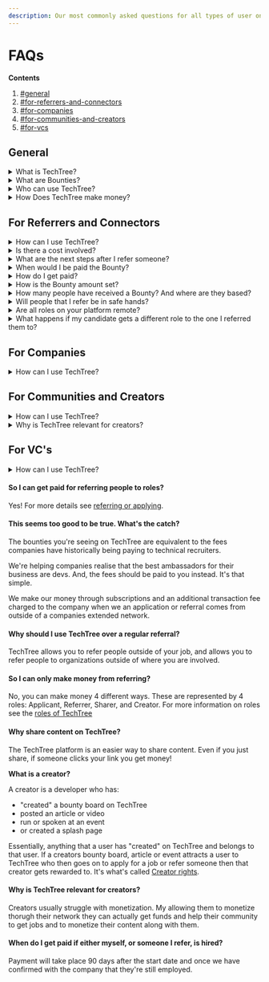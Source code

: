 ```yaml
---
description: Our most commonly asked questions for all types of user on TechTree!
---
```


# FAQs

**Contents**

1. [#general](faqs.md#general "mention")
2. [#for-referrers-and-connectors](faqs.md#for-referrers-and-connectors "mention")
3. [#for-companies](faqs.md#for-companies "mention")
4. [#for-communities-and-creators](faqs.md#for-communities-and-creators "mention")
5. [#for-vcs](faqs.md#for-vcs "mention")

## General

<details>

<summary>What is TechTree?</summary>

TechTree is the first socio-economic network for devs & their teams. A platform where people in the tech space can unlock the value of their networks, knowledge and data through hiring Bounties.

</details>

<details>

<summary>What are Bounties?</summary>

Bounties are requests for help with a reward. **For example**, if a new startup needs help hiring their next CTO, then they can publish the role on TechTree and attach a Bounty to it. The Bounty is a reward to the community for helping find the right person for the role.

</details>

<details>

<summary>Who can use TechTree?</summary>

We see TechTree being perfect for lots of different user types. Here are a few examples:

* **Companies** - Tap into trusted networks and incentivise them to help you find your next team member.
* **Developers** - Find your next career move at top VC-backed companies or refer a friend and claim the Bounty if they’re hired!
* **Referrers and Connectors** - Do you have a network of people looking for a new job? Quickly and easily refer them roles on TechTree and be rewarded if they’re hired!
* **Communities and Creators** - You’ve spent a long time building a network of people that trust you and enjoy your content. Give more value to your audience by sharing exciting new jobs and be rewarded by if any of them get hired!
* **VC’s** - The #1 challenge of VC backed companies is attracting top talent. TechTree can help you access talent from your network and 100s of diverse tech communities to share with your entire portfolio at once.

</details>

<details>

<summary>How Does TechTree make money?</summary>

Clients of TechTree (companies that post Bounties) pay subscription fee for sharing their open roles on the platform. We also charge 15% to the hiring company on top of the Bounty if a hire is made through a referral on TechTree.

</details>

## For Referrers and Connectors

<details>

<summary>How can I use TechTree?</summary>

Do you have a network of people looking for new jobs? You can use TechTree by searching for roles that you think best match their skills and experience and use the ‘Refer’ feature to quickly and easily connect them to the roles. If the person that you referred completes their application and get’s hired, you claim the Bounty!

</details>

<details>

<summary>Is there a cost involved?</summary>

No, there is no cost to using TechTree as a referrer. We aim to find ways to help you be rewarded and earn more!

</details>

<details>

<summary>What are the next steps after I refer someone?</summary>

After using TechTree to make a referral, your referred person will receive and email letting them know that you have referred them. This email also invites them to create a TechTree account and complete their application. Once the candidate completes their application we will contact you via email and keep you update on their progress. You’ll soon be able to see the status of your candidates directly on the TechTree platform.

</details>

<details>

<summary>When would I be paid the Bounty?</summary>

Bounties are paid to referrers 90 days after the successful candidate started their new job. This is the typical probation period for companies hiring on TechTree, however it’s sometimes shorter than 90 days and so the Bounty may be paid out earlier!

</details>

<details>

<summary>How do I get paid?</summary>

When the hire is made, we’ll let you know. You can then invoice us and we will pay you the Bounty after 90 days.

</details>

<details>

<summary>How is the Bounty amount set?</summary>

Bounty amounts are set by the companies hiring on TechTree. They are often lower than their traditional recruitment success fees as TechTree helps do the work when matching candidates. For referrers:

* TechTree opens up the number of companies you can refer your network to.
* You do not have to work with the companies directly and so there is no time managing the referrals you make.
* You can focus on spending time listening to candidate needs and simply matching them with roles that could be of interest rather than pitching particular offers from a client.
* For referrers that are part of agencies, TechTree is often a chance to earn more than their typical placement commission.

</details>

<details>

<summary>How many people have received a Bounty? And where are they based?</summary>

Over $400k worth of bounties has been paid out so far! This has been a mix of Developers, Communities, Creators and Connectors from all over the world.

</details>

<details>

<summary>Will people that I refer be in safe hands?</summary>

We have our own talent team to be on hand for candidates that are referred. Candidates referred by you will be screened by our team and recommended to the company.

</details>

<details>

<summary>Are all roles on your platform remote?</summary>

A lot of our roles are remote but not all. They are tagged with remote/hybrid to let you know.

</details>

<details>

<summary>What happens if my candidate gets a different role to the one I referred them to?</summary>

You will always get the full bounty from all the roles to which you referred someone directly.

On top of that if you bring a new user to our platform you will receive 10% of the bounty from all the bounties he or she will get on TechTree (ever) even if it’s completely without your involvement. You can think about it as a royalty type of payment.

</details>

## For Companies

<details>

<summary>How can I use TechTree?</summary>

Are you looking to hire your next tech team members? You can use TechTree to tap into trusted networks and incentivise them to help you find your next hire. By adding a Bounty to roles that you share on TechTree, you allow developers, creators, communities and connectors in the TechTree network to refer their friends to your position. We'll help screen candidates and share them with you. If you hire a referred candidate you'll pay out the Bounty, plus a small fee to TechTree.

[**Check out pricing detail here**](for-companies/pricing.md).

</details>

## For Communities and Creators

<details>

<summary>How can I use TechTree?</summary>

You’ve spent a long time building a network of people that trust you and enjoy your content. You can use TechTree to give more value to your audience by sharing exciting new jobs via **Bounty Boards** or by sharing individual roles and be rewarded by if any of them get hired!

</details>

<details>

<summary>Why is TechTree relevant for creators?</summary>

Lots of content Creators struggle with monetising their activity. By helping them earn through supporting their network with careers, TechTree helps Creators not only add more value to their audience but also receive extra funds to help them continue creating cool content! In short, by helping your network, your network will help you!

</details>

## For VC's

<details>

<summary>How can I use TechTree?</summary>

The #1 challenge of VC backed companies is attracting top talent. TechTree can help you access talent from your network and 100s of diverse tech communities to share with your entire portfolio at once.

We've created [**VC Talent Branches**](vc-talent-branches/) to help you get going!

</details>

#### So I can get paid for referring people to roles?

Yes! For more details see [referring or applying](for-referrers-applicants/referring-or-applying.md).

#### **This seems too good to be true. What's the catch?**

The bounties you're seeing on TechTree are equivalent to the fees companies have historically being paying to technical recruiters.&#x20;

We're helping companies realise that the best ambassadors for their business are devs. And, the fees should be paid to you instead. It's that simple.

We make our money through subscriptions and an additional transaction fee charged to the company when we an application or referral comes from outside of a companies extended network.

#### Why should I use TechTree over a regular referral?

&#x20;TechTree allows you to refer people outside of your job, and allows you to refer people to organizations outside of where you are involved.

#### So I can only make money from referring?

No, you can make money 4 different ways. These are represented by 4 roles: Applicant, Referrer, Sharer, and Creator. For more information on roles see the [roles of TechTree](roles-at-techtree/)

#### Why share content on TechTree?

The TechTree platform is an easier way to share content. Even if you just share, if someone clicks your link you get money!

**What is a creator?**

A creator is a developer who has:

* "created" a bounty board on TechTree
* posted an article or video
* run or spoken at an event
* or created a splash page

Essentially, anything that a user has "created" on TechTree and belongs to that user. If a creators bounty board, article or event attracts a user to TechTree who then goes on to apply for a job or refer someone then that creator gets rewarded to. It's what's called [Creator rights](roles-at-techtree/creator-rights.md).

#### Why is TechTree relevant for creators?

Creators usually struggle with monetization. My allowing them to monetize thorugh their network they can actually get funds and help their community to get jobs and to monetize their content along with them.

#### **When do I get paid if either myself, or someone I refer, is hired?**

Payment will take place 90 days after the start date and once we have confirmed with the company that they're still employed.
